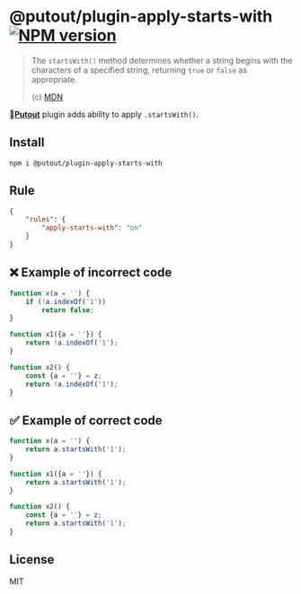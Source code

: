 # @putout/plugin-apply-starts-with [![NPM version][NPMIMGURL]][NPMURL]

[NPMIMGURL]: https://img.shields.io/npm/v/@putout/plugin-apply-starts-with.svg?style=flat&longCache=true
[NPMURL]: https://npmjs.org/package/@putout/plugin-apply-starts-with "npm"

> The `startsWith()` method determines whether a string begins with the characters of a specified string, returning `true` or `false` as appropriate.
>
> (c) [MDN](https://developer.mozilla.org/en-US/docs/Web/JavaScript/Reference/Global_Objects/String/startsWith)

🐊[**Putout**](https://github.com/coderaiser/putout) plugin adds ability to apply `.startsWith()`.

## Install

```
npm i @putout/plugin-apply-starts-with
```

## Rule

```json
{
    "rules": {
        "apply-starts-with": "on"
    }
}
```

## ❌ Example of incorrect code

```js
function x(a = '') {
    if (!a.indexOf('1'))
        return false;
}

function x1({a = ''}) {
    return !a.indexOf('1');
}

function x2() {
    const {a = ''} = z;
    return !a.indexOf('1');
}
```

## ✅ Example of correct code

```js
function x(a = '') {
    return a.startsWith('1');
}

function x1({a = ''}) {
    return a.startsWith('1');
}

function x2() {
    const {a = ''} = z;
    return a.startsWith('1');
}
```

## License

MIT
